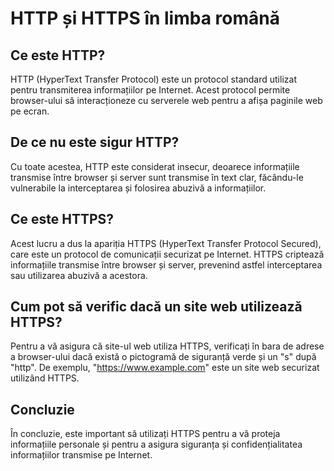 # HTTP și HTTPS în limba română

## Ce este HTTP?
HTTP (HyperText Transfer Protocol) este un protocol standard utilizat pentru transmiterea informațiilor pe Internet. Acest protocol permite browser-ului să interacționeze cu serverele web pentru a afișa paginile web pe ecran. 

## De ce nu este sigur HTTP?
Cu toate acestea, HTTP este considerat insecur, deoarece informațiile transmise între browser și server sunt transmise în text clar, făcându-le vulnerabile la interceptarea și folosirea abuzivă a informațiilor. 

## Ce este HTTPS?
Acest lucru a dus la apariția HTTPS (HyperText Transfer Protocol Secured), care este un protocol de comunicații securizat pe Internet. HTTPS criptează informațiile transmise între browser și server, prevenind astfel interceptarea sau utilizarea abuzivă a acestora. 

## Cum pot să verific dacă un site web utilizează HTTPS?
Pentru a vă asigura că site-ul web utiliza HTTPS, verificați în bara de adrese a browser-ului dacă există o pictogramă de siguranță verde și un "s" după "http". De exemplu, "https://www.example.com" este un site web securizat utilizând HTTPS. 

## Concluzie
În concluzie, este important să utilizați HTTPS pentru a vă proteja informațiile personale și pentru a asigura siguranța și confidențialitatea informațiilor transmise pe Internet.
